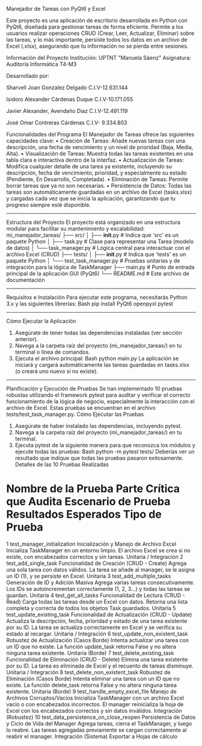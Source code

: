 Manejador de Tareas con PyQt6 y Excel

Este proyecto es una aplicación de escritorio desarrollada en Python con PyQt6, diseñada para gestionar tareas de forma eficiente. 
Permite a los usuarios realizar operaciones CRUD (Crear, Leer, Actualizar, Eliminar) sobre las tareas, y lo más importante, 
persiste todos los datos en un archivo de Excel (.xlsx), asegurando que tu información no se pierda entre sesiones.

Información del Proyecto
Institución: UPTNT "Manuela Sáenz"
Asignatura: Auditoría Informática T4-M3

Desarrollado por: 

Sharvell Joan Gonzalez Delgado C.I.V-12.631.144

Isidoro Alexander Cárdenas Duque C.I.V-10.171.055

Javier Alexander, Avendaño Diaz C.I.V-12.491.119

José Omar Contreras Cárdenas C.I.V- 9.334.803


Funcionalidades del Programa
El Manejador de Tareas ofrece las siguientes capacidades clave:
•	Creación de Tareas: Añade nuevas tareas con una descripción, una fecha de vencimiento y un nivel de prioridad (Baja, Media, Alta).
•	Visualización de Tareas: Muestra todas las tareas existentes en una tabla clara e interactiva dentro de la interfaz.
•	Actualización de Tareas: Modifica cualquier detalle de una tarea ya existente, incluyendo su descripción, fecha de vencimiento, prioridad, y especialmente su estado (Pendiente, En Desarrollo, Completada).
•	Eliminación de Tareas: Permite borrar tareas que ya no son necesarias.
•	Persistencia de Datos: Todas las tareas son automáticamente guardadas en un archivo de Excel (tasks.xlsx) y cargadas cada vez que se inicia la aplicación, garantizando que tu progreso siempre esté disponible.
________________________________________
Estructura del Proyecto
El proyecto está organizado en una estructura modular para facilitar su mantenimiento y escalabilidad:
mi_manejador_tareas/
├── src/
│   ├── __init__.py         # Indica que 'src' es un paquete Python
│   ├── task.py             # Clase para representar una Tarea (modelo de datos)
│   └── task_manager.py     # Lógica central para interactuar con el archivo Excel (CRUD)
├── tests/
│   ├── __init__.py         # Indica que 'tests' es un paquete Python
│   └── test_task_manager.py # Pruebas unitarias y de integración para la lógica de TaskManager
├── main.py                 # Punto de entrada principal de la aplicación GUI (PyQt6)
└── README.md               # Este archivo de documentación
________________________________________
Requisitos e Instalación
Para ejecutar este programa, necesitarás Python 3.x y las siguientes librerías:
Bash
pip install PyQt6 openpyxl pytest
________________________________________
Cómo Ejecutar la Aplicación
1.	Asegúrate de tener todas las dependencias instaladas (ver sección anterior).
2.	Navega a la carpeta raíz del proyecto (mi_manejador_tareas/) en tu terminal o línea de comandos.
3.	Ejecuta el archivo principal: 
Bash
python main.py
La aplicación se iniciará y cargará automáticamente las tareas guardadas en tasks.xlsx (o creará uno nuevo si no existe).
________________________________________
Planificación y Ejecución de Pruebas
Se han implementado 10 pruebas robustas utilizando el framework pytest para auditar y verificar el correcto funcionamiento de la lógica de negocio, especialmente la interacción con el archivo de Excel. Estas pruebas se encuentran en el archivo tests/test_task_manager.py.
Cómo Ejecutar las Pruebas
1.	Asegúrate de haber instalado las dependencias, incluyendo pytest.
2.	Navega a la carpeta raíz del proyecto (mi_manejador_tareas/) en tu terminal.
3.	Ejecuta pytest de la siguiente manera para que reconozca los módulos y ejecute todas las pruebas: 
Bash
python -m pytest tests/
Deberías ver un resultado que indique que todas las pruebas pasaron exitosamente.
Detalles de las 10 Pruebas Realizadas
#	Nombre de la Prueba	Parte Crítica que Audita	Escenario de Prueba	Resultados Esperados	Tipo de Prueba
1	test_manager_initialization	Inicialización y Manejo de Archivo Excel	Inicializa TaskManager en un entorno limpio.	El archivo Excel se crea si no existe, con encabezados correctos y sin tareas.	Unitaria / Integración
2	test_add_single_task	Funcionalidad de Creación (CRUD - Create)	Agrega una sola tarea con datos válidos.	La tarea se añade al manager, se le asigna un ID (1), y se persiste en Excel.	Unitaria
3	test_add_multiple_tasks	Generación de ID y Adición Masiva	Agrega varias tareas consecutivamente.	Los IDs se autoincrementan correctamente (1, 2, 3...) y todas las tareas se guardan.	Unitaria
4	test_get_all_tasks	Funcionalidad de Lectura (CRUD - Read)	Carga todas las tareas desde un Excel con datos.	Retorna una lista completa y correcta de todos los objetos Task guardados.	Unitaria
5	test_update_existing_task	Funcionalidad de Actualización (CRUD - Update)	Actualiza la descripción, fecha, prioridad y estado de una tarea existente por su ID.	La tarea se actualiza correctamente en Excel y se verifica su estado al recargar.	Unitaria / Integración
6	test_update_non_existent_task	Robustez de Actualización (Casos Borde)	Intenta actualizar una tarea con un ID que no existe.	La función update_task retorna False y no altera ninguna tarea existente.	Unitaria (Borde)
7	test_delete_existing_task	Funcionalidad de Eliminación (CRUD - Delete)	Elimina una tarea existente por su ID.	La tarea es eliminada de Excel y el recuento de tareas disminuye.	Unitaria / Integración
8	test_delete_non_existent_task	Robustez de Eliminación (Casos Borde)	Intenta eliminar una tarea con un ID que no existe.	La función delete_task retorna False y no altera ninguna tarea existente.	Unitaria (Borde)
9	test_handle_empty_excel_file	Manejo de Archivos Corruptos/Vacíos	Inicializa TaskManager con un archivo Excel vacío o con encabezados incorrectos.	El manager reinicializa la hoja de Excel con los encabezados correctos y sin datos inválidos.	Integración (Robustez)
10	test_data_persistence_on_close_reopen	Persistencia de Datos y Ciclo de Vida del Manager	Agrega tareas, cierra el TaskManager, y luego lo reabre.	Las tareas agregadas previamente se cargan correctamente al reabrir el manager.	Integración (Sistema)
Exportar a Hojas de cálculo


